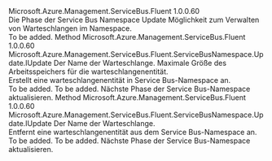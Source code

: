 <Type Name="IWithQueue" FullName="Microsoft.Azure.Management.ServiceBus.Fluent.ServiceBusNamespace.Update.IWithQueue">
  <TypeSignature Language="C#" Value="public interface IWithQueue" />
  <TypeSignature Language="ILAsm" Value=".class public interface auto ansi abstract IWithQueue" />
  <TypeSignature Language="DocId" Value="T:Microsoft.Azure.Management.ServiceBus.Fluent.ServiceBusNamespace.Update.IWithQueue" />
  <TypeSignature Language="VB.NET" Value="Public Interface IWithQueue" />
  <TypeSignature Language="F#" Value="type IWithQueue = interface" />
  <AssemblyInfo>
    <AssemblyName>Microsoft.Azure.Management.ServiceBus.Fluent</AssemblyName>
    <AssemblyVersion>1.0.0.60</AssemblyVersion>
  </AssemblyInfo>
  <Interfaces />
  <Docs>
    <summary>
            Die Phase der Service Bus Namespace Update Möglichkeit zum Verwalten von Warteschlangen im Namespace.
            </summary>
    <remarks>To be added.</remarks>
  </Docs>
  <Members>
    <Member MemberName="WithNewQueue">
      <MemberSignature Language="C#" Value="public Microsoft.Azure.Management.ServiceBus.Fluent.ServiceBusNamespace.Update.IUpdate WithNewQueue (string name, int maxSizeInMB);" />
      <MemberSignature Language="ILAsm" Value=".method public hidebysig newslot virtual instance class Microsoft.Azure.Management.ServiceBus.Fluent.ServiceBusNamespace.Update.IUpdate WithNewQueue(string name, int32 maxSizeInMB) cil managed" />
      <MemberSignature Language="DocId" Value="M:Microsoft.Azure.Management.ServiceBus.Fluent.ServiceBusNamespace.Update.IWithQueue.WithNewQueue(System.String,System.Int32)" />
      <MemberSignature Language="VB.NET" Value="Public Function WithNewQueue (name As String, maxSizeInMB As Integer) As IUpdate" />
      <MemberSignature Language="F#" Value="abstract member WithNewQueue : string * int -&gt; Microsoft.Azure.Management.ServiceBus.Fluent.ServiceBusNamespace.Update.IUpdate" Usage="iWithQueue.WithNewQueue (name, maxSizeInMB)" />
      <MemberType>Method</MemberType>
      <AssemblyInfo>
        <AssemblyName>Microsoft.Azure.Management.ServiceBus.Fluent</AssemblyName>
        <AssemblyVersion>1.0.0.60</AssemblyVersion>
      </AssemblyInfo>
      <ReturnValue>
        <ReturnType>Microsoft.Azure.Management.ServiceBus.Fluent.ServiceBusNamespace.Update.IUpdate</ReturnType>
      </ReturnValue>
      <Parameters>
        <Parameter Name="name" Type="System.String" />
        <Parameter Name="maxSizeInMB" Type="System.Int32" />
      </Parameters>
      <Docs>
        <param name="name">Der Name der Warteschlange.</param>
        <param name="maxSizeInMB">Maximale Größe des Arbeitsspeichers für die warteschlangenentität.</param>
        <summary>
            Erstellt eine warteschlangenentität in Service Bus-Namespace an.
            </summary>
        <returns>To be added.</returns>
        <remarks>To be added.</remarks>
        <return>Nächste Phase der Service Bus-Namespace aktualisieren.</return>
      </Docs>
    </Member>
    <Member MemberName="WithoutQueue">
      <MemberSignature Language="C#" Value="public Microsoft.Azure.Management.ServiceBus.Fluent.ServiceBusNamespace.Update.IUpdate WithoutQueue (string name);" />
      <MemberSignature Language="ILAsm" Value=".method public hidebysig newslot virtual instance class Microsoft.Azure.Management.ServiceBus.Fluent.ServiceBusNamespace.Update.IUpdate WithoutQueue(string name) cil managed" />
      <MemberSignature Language="DocId" Value="M:Microsoft.Azure.Management.ServiceBus.Fluent.ServiceBusNamespace.Update.IWithQueue.WithoutQueue(System.String)" />
      <MemberSignature Language="VB.NET" Value="Public Function WithoutQueue (name As String) As IUpdate" />
      <MemberSignature Language="F#" Value="abstract member WithoutQueue : string -&gt; Microsoft.Azure.Management.ServiceBus.Fluent.ServiceBusNamespace.Update.IUpdate" Usage="iWithQueue.WithoutQueue name" />
      <MemberType>Method</MemberType>
      <AssemblyInfo>
        <AssemblyName>Microsoft.Azure.Management.ServiceBus.Fluent</AssemblyName>
        <AssemblyVersion>1.0.0.60</AssemblyVersion>
      </AssemblyInfo>
      <ReturnValue>
        <ReturnType>Microsoft.Azure.Management.ServiceBus.Fluent.ServiceBusNamespace.Update.IUpdate</ReturnType>
      </ReturnValue>
      <Parameters>
        <Parameter Name="name" Type="System.String" />
      </Parameters>
      <Docs>
        <param name="name">Der Name der Warteschlange.</param>
        <summary>
            Entfernt eine warteschlangenentität aus dem Service Bus-Namespace an.
            </summary>
        <returns>To be added.</returns>
        <remarks>To be added.</remarks>
        <return>Nächste Phase der Service Bus-Namespace aktualisieren.</return>
      </Docs>
    </Member>
  </Members>
</Type>